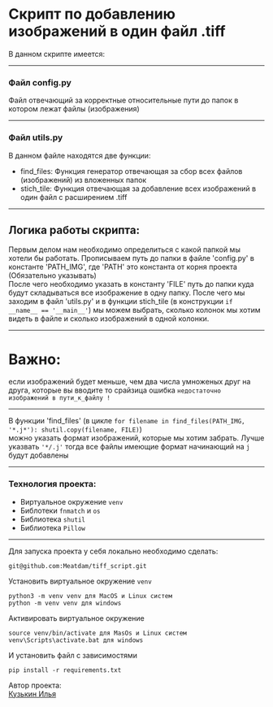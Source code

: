 # Скрипт по добавлению изображений в один файл .tiff
В данном скрипте имеется:
_____
### Файл config.py
Файл отвечающий за корректные относительные пути до папок в котором лежат файлы (изображения)
_____
### Файл utils.py
В данном файле находятся две функции:
- find_files: Функция генератор отвечающая за сбор всех файлов (изображений) из вложенных папок
- stich_tile: Функция отвечающая за добавление всех изображений в один файл с расширением .tiff
_____
## Логика работы скрипта:
Первым делом нам необходимо определиться с какой папкой мы хотели бы работать. Прописываем путь до папки в файле 'config.py' в константе 'PATH_IMG', где 'PATH' это константа от корня проекта (Обязательно указывать)<br>
После чего необходимо указать в константу 'FILE' путь до папки куда будут складываться все изображение в одну папку. 
После чего мы заходим в файл 'utils.py' и в функции stich_tile (в конструкции `if __name__ == '__main__'`) мы можем выбрать, сколько колонок мы хотим  видеть в файле и сколько изображений в одной колонки. <br>
_____
# Важно: 
если изображений будет меньше, чем два числа умноженых друг на друга, которые вы вводите то срайзица ошибка `недостаточно изображений в пути_к_файлу !`
_____
В функции 'find_files' (в цикле ```for filename in find_files(PATH_IMG, '*.j*'):
                                          shutil.copy(filename, FILE)```)<br> 
можно указать формат изображений, которые мы хотим забрать. Лучше указвать `'*/.j'` тогда все файлы имеющие формат начинающий на `j` будут добавлены
_____
### Технология проекта:
- Виртуальное окружение `venv`
- Библотеки `fnmatch` и `os`
- Библиотека `shutil`
- Библиотека `Pillow`
_____
Для запуска проекта у себя локально необходимо сделать: 
```
git@github.com:Meatdam/tiff_script.git
```
Установить виртуальное окружение `venv`
```
python3 -m venv venv для MacOS и Linux систем
python -m venv venv для windows
```
Активировать виртуальное окружение
```
source venv/bin/activate для MasOs и Linux систем
venv\Scripts\activate.bat для windows
```
И установить файл с зависимостями
```
pip install -r requirements.txt
```

Автор проекта:<br>
[Кузькин Илья](https://github.com/Meatdam)
